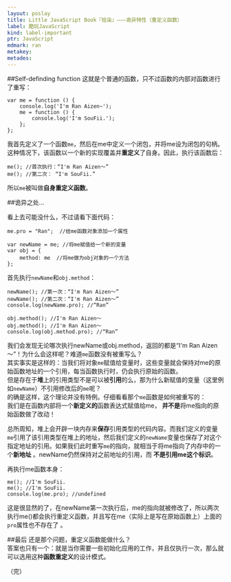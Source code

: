 ```yaml
---
layout: poslay
title: Little JavaScript Book『拾柒』———诡异特性（重定义函数）
label: 酷玩JavaScript
kind: label-important
ptr: JavaScript
mdmark: ran
metakey: 
metades:
---
```


##Self-definding function
这就是个普通的函数，只不过函数的内部对函数进行了重写：
    
    var me = function () {
        console.log('I'm Ran Aizen~');
        me = function () {
            console.log('I'm SouFii.');
        };
    };
    
我首先定义了一个函数`me`，然后在me中定义一个闭包，并将me设为闭包的句柄。这种情况下，该函数以一个新的实现覆盖并**重定义**了自身。因此，执行该函数后：

    me(); //首次执行：“I'm Ran Aizen～”
    me(); //第二次： “I'm SouFii.”
    
所以`me`被叫做**自身重定义函数**。

##诡异之处…

看上去可能没什么，不过请看下面代码：

    me.pro = "Ran";  //给me函数对象添加一个属性
    
    var newName = me; //将me赋值给一个新的变量
    var obj = {     
        method: me  //将me做为obj对象的一个方法
    };

首先执行`newName`和`obj.method`：

    newName(); //第一次：“I'm Ran Aizen～”
    newName(); //第二次：“I'm Ran Aizen～”
    console.log(newName.pro); //“Ran”
    
    obj.method(); //I'm Ran Aizen～
    obj.method(); //I'm Ran Aizen～
    console.log(obj.method.pro); //“Ran”

我们会发现无论哪次执行newName或obj.method，返回的都是“I'm Ran Aizen～”！为什么会这样呢？难道`me`函数没有被重写么？  
其实事实是这样的：当我们将对象`me`赋值给变量时，这些变量就会保持对me的原始函数地址的一个引用，每当函数执行时，仍会执行原始的函数。  
但是存在于**堆**上的引用类型不是可以被**引用**的么，那为什么新赋值的变量（这里例如`newName`）不引用修改后的`me`呢？  
的确是这样，这个理论并没有特例。仔细看看那个`me`函数是如何被重写的：  
我们是在函数内部将一个**新定义的**函数表达式赋值给me， **并不是**将me指向的原始函数做了改动！ 

总所周知，堆上会开辟一块内存来**保存**引用类型的代码内容。而我们定义的变量`me`引用了该引用类型在堆上的地址，然后我们定义的`newName`变量也保存了对这个指定地址的引用。如果我们此时重写`me`的指向，就相当于将me指向了内存中的一个**新地址** 。newName仍然保持对之前地址的引用，而 **不是引用me这个标识**。

再执行me函数本身：

    me(); //I'm SouFii.
    me(); //I'm SouFii.
    console.log(me.pro); //undefined
    
这是很显然的了，在newName第一次执行后，me的指向就被修改了，所以两次执行me()都会执行重定义函数，并且写在me（实际上是写在原始函数上）上面的`pro`属性也不存在了 。

##最后
还是那个问题，重定义函数能做什么？  
答案也只有一个：就是当你需要一些初始化应用的工作，并且仅执行一次，那么就可以选用这种**函数重定义**的设计模式。  

（完）
